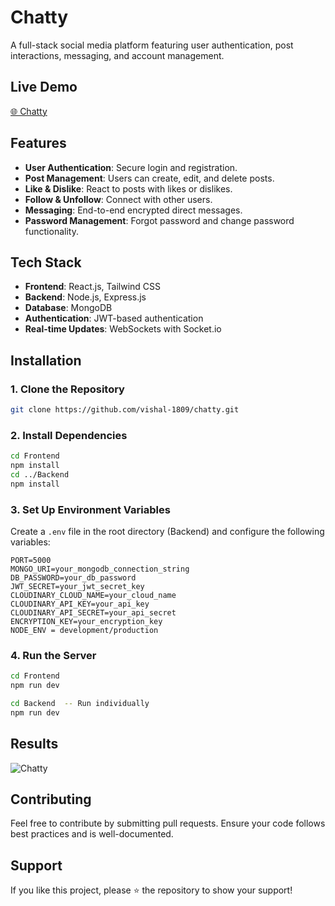 # Chatty

A full-stack social media platform featuring user authentication, post interactions, messaging, and account management.


## Live Demo 
[🌐 Chatty](https://chatty-ukv3.onrender.com/)

## Features
- **User Authentication**: Secure login and registration.
- **Post Management**: Users can create, edit, and delete posts.
- **Like & Dislike**: React to posts with likes or dislikes.
- **Follow & Unfollow**: Connect with other users.
- **Messaging**: End-to-end encrypted direct messages.
- **Password Management**: Forgot password and change password functionality.

## Tech Stack
- **Frontend**: React.js, Tailwind CSS
- **Backend**: Node.js, Express.js
- **Database**: MongoDB
- **Authentication**: JWT-based authentication
- **Real-time Updates**: WebSockets with Socket.io

## Installation
### 1. Clone the Repository
```sh
git clone https://github.com/vishal-1809/chatty.git
```

### 2. Install Dependencies
```sh
cd Frontend
npm install
cd ../Backend
npm install
```

### 3. Set Up Environment Variables
Create a `.env` file in the root directory (Backend) and configure the following variables:
```env
PORT=5000
MONGO_URI=your_mongodb_connection_string
DB_PASSWORD=your_db_password
JWT_SECRET=your_jwt_secret_key
CLOUDINARY_CLOUD_NAME=your_cloud_name
CLOUDINARY_API_KEY=your_api_key
CLOUDINARY_API_SECRET=your_api_secret
ENCRYPTION_KEY=your_encryption_key
NODE_ENV = development/production
```

### 4. Run the Server
```sh
cd Frontend
npm run dev

cd Backend  -- Run individually
npm run dev
```

## Results
![Chatty](https://github.com/user-attachments/assets/54d6241b-4081-4603-9fd7-52712755d9b5)


## Contributing
Feel free to contribute by submitting pull requests. Ensure your code follows best practices and is well-documented.

## Support
If you like this project, please ⭐️ the repository to show your support!

